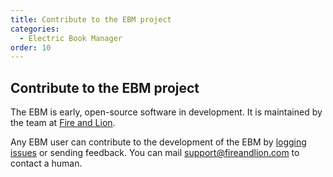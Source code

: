 ```yaml
---
title: Contribute to the EBM project
categories:
  - Electric Book Manager
order: 10
---
```


## Contribute to the EBM project

The EBM is early, open-source software in development. It is maintained by the team at [Fire and Lion](https://fireandlion.com).

Any EBM user can contribute to the development of the EBM by [logging issues](https://github.com/electricbookworks/electric-book-gui/issues) or sending feedback. You can mail [support@fireandlion.com](mailto:support@fireandlion.com) to contact a human.
